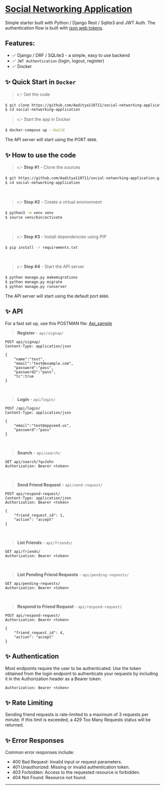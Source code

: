 # [Social Networking Application](https://github.com/Aaditya110711/social-networking-application)

Simple starter built with Python / Django Rest / Sqlite3 and JWT Auth. The authentication flow is built with [json web tokens](https://jwt.io).

## Features:

- ✅ Django / DRF / SQLite3 - a simple, easy to use backend
- ✅ `JWT Authentication` (login, logout, register)
- ✅ Docker

## ✨ Quick Start in `Docker`

> 👉 Get the code

```bash
$ git clone https://github.com/Aaditya110711/social-networking-application.git
$ cd social-networking-application
```

> 👉 Start the app in Docker

```bash
$ docker-compose up --build
```

The API server will start using the PORT `8000`.

## ✨ How to use the code

> 👉 **Step #1** - Clone the sources

```bash
$ git https://github.com/Aaditya110711/social-networking-application.git
$ cd social-networking-application
```

<br />

> 👉 **Step #2** - Create a virtual environment

```bash
$ python3 -m venv venv
$ source venv/bin/activate
```

<br />

> 👉 **Step #3** - Install dependencies using PIP

```bash
$ pip install -r requirements.txt
```

<br />

> 👉 **Step #4** - Start the API server

```bash
$ python manage.py makemigrations
$ python manage.py migrate
$ python manage.py runserver
```

The API server will start using the default port `8000`.

## ✨ API

For a fast set up, use this POSTMAN file: [Api_sample](https://github.com/Aaditya110711/social-networking-application/blob/master/Social_Networking_Application.postman_collection.json)

> **Register** - `api/signup/`

```
POST api/signup/
Content-Type: application/json

{
    "name":"test",
    "email":"test@example.com",
    "password":"pass",
    "password2":"pass",
    "tc":true
}
```

<br />

> **Login** - `api/login/`

```
POST /api/login/
Content-Type: application/json

{
    "email":"test@appseed.us",
    "password":"pass"
}
```

<br />

> **Search** - `api/search/`

```
GET api/search/?q=John
Authorization: Bearer <token>
```

<br />

> **Send Friend Request** - `api/send-request/`

```
POST api/respond-request/
Content-Type: application/json
Authorization: Bearer <token>

{
    "friend_request_id": 1,
    "action": "accept"
}

```

<br />

> **List Friends** - `api/friends/`

```
GET api/friends/
Authorization: Bearer <token>
```

<br />

> **List Pending Friend Requests** - `api/pending-requests/`

```
GET api/pending-requests/
Authorization: Bearer <token>
```

<br />

> **Respond to Friend Request** - `api/respond-request/`

```
POST api/respond-request/
Authorization: Bearer <token>

{
    "friend_request_id": 4,
    "action": "accept"
}

```

## ✨ Authentication

Most endpoints require the user to be authenticated. Use the token obtained from the login endpoint to authenticate your requests by including it in the Authorization header as a Bearer token:

```
Authorization: Bearer <token>
```

## ✨ Rate Limiting

Sending friend requests is rate-limited to a maximum of 3 requests per minute. If this limit is exceeded, a 429 Too Many Requests status will be returned.

## ✨ Error Responses

Common error responses include:

- 400 Bad Request: Invalid input or request parameters.
- 401 Unauthorized: Missing or invalid authentication token.
- 403 Forbidden: Access to the requested resource is forbidden.
- 404 Not Found: Resource not found.
  <br />

---


